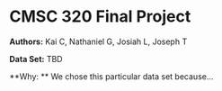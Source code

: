 # CMSC 320 Final Project

**Authors:** Kai C, Nathaniel G, Josiah L, Joseph T

**Data Set:** TBD

**Why: ** We chose this particular data set because...
